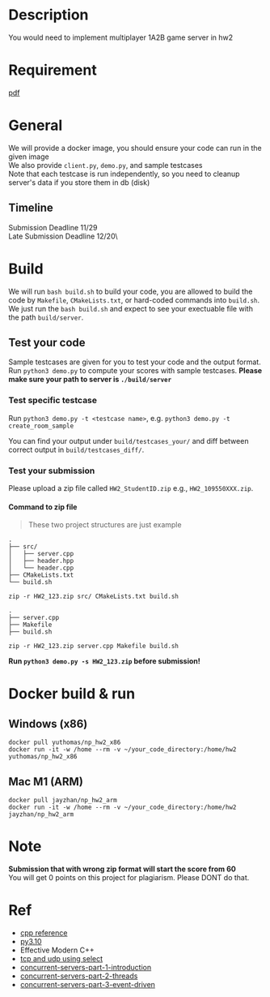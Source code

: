 # Description
You would need to implement multiplayer 1A2B game server in hw2

# Requirement
[pdf](./Intro2NP_HW2.pdf)

# General
We will provide a docker image, you should ensure your code can run in the given image\
We also provide `client.py`, `demo.py`, and sample testcases\
Note that each testcase is run independently, so you need to cleanup server's data if you store them in db (disk)

## Timeline
Submission Deadline 11/29\
Late Submission Deadline 12/20\

# Build
We will run `bash build.sh` to build your code, you are allowed to build the code by `Makefile`, `CMakeLists.txt`, or hard-coded commands into `build.sh`. We just run the `bash build.sh` and expect to see your exectuable file with the path `build/server`.


## Test your code
Sample testcases are given for you to test your code and the output format.
Run `python3 demo.py` to compute your scores with sample testcases.
**Please make sure your path to server is `./build/server`**

### Test specific testcase
Run `python3 demo.py -t <testcase name>`, e.g. `python3 demo.py -t create_room_sample`

You can find your output under `build/testcases_your/` and diff between correct output in `build/testcases_diff/`.

### Test your submission
Please upload a zip file called `HW2_StudentID.zip` e.g., `HW2_109550XXX.zip`.
#### Command to zip file 
> These two project structures are just example
```
.
├── src/
│   ├── server.cpp
│   ├── header.hpp
│   └── header.cpp
├── CMakeLists.txt
└── build.sh
```
`zip -r HW2_123.zip src/ CMakeLists.txt build.sh`

```
.
├── server.cpp
├── Makefile
├── build.sh
```
`zip -r HW2_123.zip server.cpp Makefile build.sh`

**Run `python3 demo.py -s HW2_123.zip` before submission!**

# Docker build & run
## Windows (x86)
`docker pull yuthomas/np_hw2_x86`\
`docker run -it -w /home --rm -v ~/your_code_directory:/home/hw2 yuthomas/np_hw2_x86`
## Mac M1 (ARM)
`docker pull jayzhan/np_hw2_arm`\
`docker run -it -w /home --rm -v ~/your_code_directory:/home/hw2 jayzhan/np_hw2_arm`

# Note
**Submission that with wrong zip format will start the score from 60** \
You will get 0 points on this project for plagiarism. Please DONT do that.

# Ref
* [cpp reference](https://en.cppreference.com/w/)
* [py3.10](https://docs.python.org/3.10/)
* Effective Modern C++
* [tcp and udp using select](https://www.geeksforgeeks.org/tcp-and-udp-server-using-select/#:~:text=The%20Select%20function%20is%20used,or%20a%20specified%20time%20passes.)
* [concurrent-servers-part-1-introduction](https://eli.thegreenplace.net/2017/concurrent-servers-part-1-introduction/)
* [concurrent-servers-part-2-threads](https://eli.thegreenplace.net/2017/concurrent-servers-part-2-threads/)
* [concurrent-servers-part-3-event-driven](https://eli.thegreenplace.net/2017/concurrent-servers-part-3-event-driven/)
